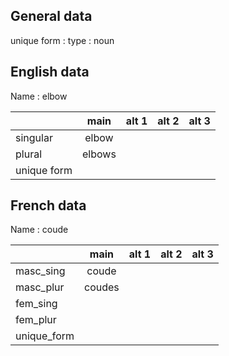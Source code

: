 ## General data

unique form :
type : noun

## English data

Name : elbow

|             |  main  | alt 1 | alt 2 | alt 3 |
| :---------- | :----: | :---: | :---: | ----- |
| singular    | elbow  |       |       |       |
| plural      | elbows |       |       |       |
| unique form |        |       |       |       |

## French data

Name : coude

|             |  main  | alt 1 | alt 2 | alt 3 |
| :---------- | :----: | :---: | :---: | :---: |
| masc_sing   | coude  |       |       |       |
| masc_plur   | coudes |       |       |       |
| fem_sing    |        |       |       |       |
| fem_plur    |        |       |       |       |
| unique_form |        |       |       |       |


